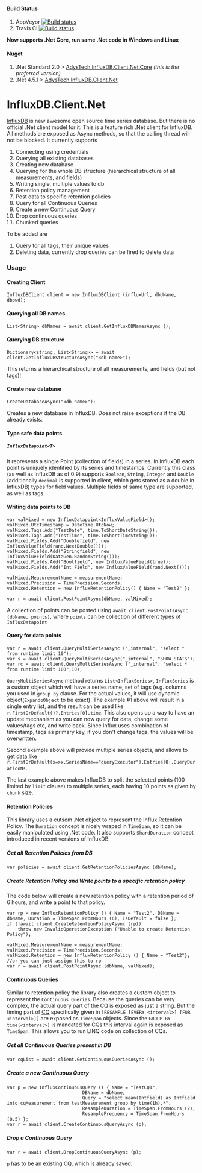 #### Build Status
1. AppVeyor [![Build status](https://ci.appveyor.com/api/projects/status/ryj9u8dpcasu1xur?svg=true)](https://ci.appveyor.com/project/AdysTech/influxdb-client-net)
2. Travis CI [![Build status](https://travis-ci.org/AdysTech/InfluxDB.Client.Net.svg?branch=master)](https://travis-ci.org/AdysTech/InfluxDB.Client.Net.svg?branch=master)

**Now supports .Net Core, run same .Net code in Windows and Linux**

####  Nuget
1. .Net Standard 2.0 > [AdysTech.InfluxDB.Client.Net.Core](https://www.nuget.org/packages/AdysTech.InfluxDB.Client.Net.Core/) _(this is the preferred version)_
2. .Net 4.5.1 > [AdysTech.InfluxDB.Client.Net](https://www.nuget.org/packages/AdysTech.InfluxDB.Client.Net)


# InfluxDB.Client.Net
[InfluxDB](http://influxdb.com) is new awesome open source time series database. But there is no official .Net client model for it. This is a feature rich .Net client for InfluxDB. All methods are exposed as Async methods, so that the calling thread will not be blocked. 
It currently supports

1.	Connecting using credentials
2.	Querying all existing databases
3.	Creating new database
4.	Querying for the whole DB structure (hierarchical structure of all measurements, and fields)
5.	Writing single, multiple values to db
6.  Retention policy management
7.  Post data to specific retention policies
8.  Query for all Continuous Queries
9.  Create a new Continuous Query
10. Drop continuous queries
11. Chunked queries

To be added are

1.	Query for all tags, their unique values
2.	Deleting data, currently drop queries can be fired to delete data


### Usage
#### Creating Client
```Csharp
InfluxDBClient client = new InfluxDBClient (influxUrl, dbUName, dbpwd);
```

#### Querying all DB names
```Csharp
List<String> dbNames = await client.GetInfluxDBNamesAsync ();
```

#### Querying DB structure
```Csharp
Dictionary<string, List<String>> = await client.GetInfluxDBStructureAsync("<db name>");
```
This returns a hierarchical structure of all measurements, and fields (but not tags)!

#### Create new database
```Csharp
CreateDatabaseAsync("<db name>");
```
Creates a new database in InfluxDB. Does not raise exceptions if the DB already exists. 


#### Type safe data points
##### `InfluxDatapoint<T>`

It represents a single Point (collection of fields) in a series. In InfluxDB each point is uniquely identified by its series and timestamps.
Currently this class (as well as InfluxDB as of 0.9) supports `Boolean`, `String`, `Integer` and `Double` (additionally `decimal` is supported in client, which gets stored as a double in InfluxDB) types for field values. 
Multiple fields of same type are supported, as well as tags. 



#### Writing data points to DB
```Csharp    
var valMixed = new InfluxDatapoint<InfluxValueField>();
valMixed.UtcTimestamp = DateTime.UtcNow;
valMixed.Tags.Add("TestDate", time.ToShortDateString());
valMixed.Tags.Add("TestTime", time.ToShortTimeString());
valMixed.Fields.Add("Doublefield", new InfluxValueField(rand.NextDouble()));
valMixed.Fields.Add("Stringfield", new InfluxValueField(DataGen.RandomString()));
valMixed.Fields.Add("Boolfield", new InfluxValueField(true));
valMixed.Fields.Add("Int Field", new InfluxValueField(rand.Next()));
    
valMixed.MeasurementName = measurementName;
valMixed.Precision = TimePrecision.Seconds;
valMixed.Retention = new InfluxRetentionPolicy() { Name = "Test2" };
    
var r = await client.PostPointAsync(dbName, valMixed);
```
A collection of points can be posted using `await client.PostPointsAsync (dbName, points)`, where `points` can be collection of different types of `InfluxDatapoint`
	
#### Query for data points
```Csharp
var r = await client.QueryMultiSeriesAsync ("_internal", "select * from runtime limit 10");
var s = await client.QueryMultiSeriesAsync("_internal", "SHOW STATS");
var rc = await client.QueryMultiSeriesAsync ("_internal", "select * from runtime limit 100",10);
```
`QueryMultiSeriesAsync` method returns `List<InfluxSeries>`, `InfluxSeries` is a custom object which will have a series name, set of tags (e.g. columns you used in `group by` clause. For the actual values, it will use dynamic object(`ExpandoObject` to be exact). The example #1 above will result in a single entry list, and the result can be used like `r.FirstOrDefault()?.Entries[0].time`. This also opens up a way to have an update mechanism as you can now query for data, change some values/tags etc, and write back. Since Influx uses combination of timestamp, tags as primary key, if you don't change tags, the values will be overwritten.

Second example above will provide multiple series objects, and allows to get data like `r.FirstOrDefault(x=>x.SeriesName=="queryExecutor").Entries[0].QueryDurationNs`.

The last example above makes InfluxDB to split the selected points (100 limited by `limit` clause) to multiple series, each having 10 points as given by `chunk` size.

#### Retention Policies
This library uses a cutsom .Net object to represent the Influx Retention Policy. The `Duration` concept is nicely wraped in `TimeSpan`, so it can be easily manipulated using .Net code. It also supports `ShardDuration` concept introduced in recent versions of InfluxDB.

##### Get all Retention Policies from DB
```Csharp
var policies = await client.GetRetentionPoliciesAsync (dbName);
```

##### Create Retention Policy and Write points to a specific retention policy
The code below will create a new retention policy with a retention period of 6 hours, and write a point to that policy.

```Csharp
var rp = new InfluxRetentionPolicy () { Name = "Test2", DBName = dbName, Duration = TimeSpan.FromHours (6), IsDefault = false };
if (!await client.CreateRetentionPolicyAsync (rp))
    throw new InvalidOperationException ("Unable to create Retention Policy");
              
valMixed.MeasurementName = measurementName;
valMixed.Precision = TimePrecision.Seconds;
valMixed.Retention = new InfluxRetentionPolicy () { Name = "Test2"}; //or you can just assign this to rp   
var r = await client.PostPointAsync (dbName, valMixed);
```

#### Continuous Queries
Similar to retention policy the library also creates a custom object to represent the `Continuous Queries`. Because the queries can be very complex, the actual query part of the CQ is exposed as just a string. But the timing part of [CQ](https://docs.influxdata.com/influxdb/v1.0/query_language/continuous_queries) specifically <intervals> given in `[RESAMPLE [EVERY <interval>] [FOR <interval>]]` are exposed as `TimeSpan` objects. Since the `GROUP BY time(<interval>)` is mandated for CQs this interval again is exposed as `TimeSpan`. This allows you to run LINQ code on collection of CQs.

##### Get all Continuous Queries present in DB
```Csharp
var cqList = await client.GetContinuousQueriesAsync ();
```

##### Create a new Continuous Query
```Csharp
var p = new InfluxContinuousQuery () { Name = "TestCQ1",
                            DBName = dbName,
                            Query = "select mean(Intfield) as Intfield into cqMeasurement from testMeasurement group by time(1h),*",
                            ResampleDuration = TimeSpan.FromHours (2),
                            ResampleFrequency = TimeSpan.FromHours (0.5) };
var r = await client.CreateContinuousQueryAsync (p);
```
##### Drop a Continuous Query
```Csharp
var r = await client.DropContinuousQueryAsync (p);
```
`p` has to be an existing CQ, which is already saved. 
